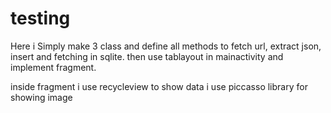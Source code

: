 # testing


Here i Simply make 3 class and define all methods to fetch url, extract json, insert and fetching in sqlite.
then use tablayout in mainactivity and implement fragment.

inside fragment i use recycleview to show data 
i use piccasso library for showing image
